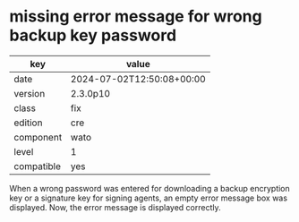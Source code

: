 [//]: # (werk v2)
# missing error message for wrong backup key password

key        | value
---------- | ---
date       | 2024-07-02T12:50:08+00:00
version    | 2.3.0p10
class      | fix
edition    | cre
component  | wato
level      | 1
compatible | yes

When a wrong password was entered for downloading a backup encryption key or a signature key for signing agents, an empty error message box was displayed.
Now, the error message is displayed correctly.
